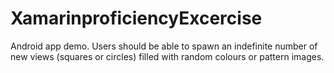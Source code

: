# XamarinproficiencyExcercise
Android app demo.
Users should be able to spawn an indefinite number of new views (squares or circles) filled with random colours or pattern  images.

